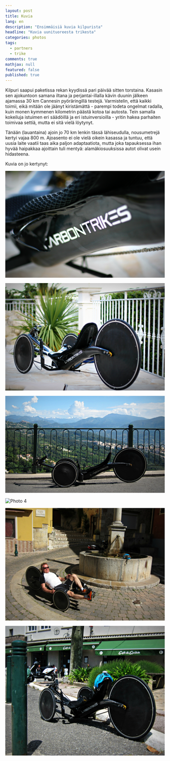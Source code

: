 ```yaml
---
layout: post
title: Kuvia
lang: en
description: "Ensimmäisiä kuvia kilpurista"
headline: "Kuvia uunituoreesta trikesta"
categories: photos
tags: 
  - partners
  - trike
comments: true
mathjax: null
featured: false
published: true
---
```


Kilpuri saapui paketissa rekan kyydissä  pari päivää sitten torstaina. Kasasin sen ajokuntoon samana iltana ja
perjantai-illalla kävin duunin jälkeen ajamassa 30 km Cannesin pyöräringillä testejä. Varmistelin, että
kaikki toimii, eikä mitään ole jäänyt kiristämättä - parempi todeta ongelmat radalla, kuin monen kymmenen kilometrin 
päästä kotoa tai autosta. Tein samalla kokeiluja istuimen eri säädöillä ja eri istuinversioilla - yritin hakea
parhaiten toimivaa settiä, mutta ei sitä vielä löytynyt.

Tänään (lauantaina) ajoin jo 70 km lenkin tässä lähiseudulla, nousumetrejä kertyi vajaa 800 m. Ajoasento ei ole vielä
oikein kasassa ja tuntuu, että uusia laite vaatii taas aika paljon adaptaatiota, mutta joka tapauksessa ihan hyvää 
haipakkaa ajoittain tuli mentyä: alamäkiosuuksissa autot olivat usein hidasteena.

Kuvia on jo kertynyt: 

![Photo 1](/images/2016May/IMG_7634.jpg)

![Photo 2](/images/2016May/IMG_7632.jpg)

![Photo 3](/images/2016May/IMG_0113.jpg)

![Photo 4](/images/2016May/IMG_0120.jpg)

![Photo 5](/images/2016May/IMG_0114.jpg)

![Photo 6](/images/2016May/IMG_0122.jpg)
